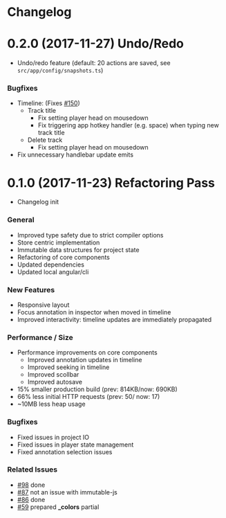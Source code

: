 # Changelog

# 0.2.0 (2017-11-27) Undo/Redo

* Undo/redo feature (default: 20 actions are saved, see `src/app/config/snapshots.ts`)

### Bugfixes

* Timeline: (Fixes [#150](https://github.com/StudioProcess/rvp/issues/150))
  * Track title
    * Fix setting player head on mousedown
    * Fix triggering app hotkey handler (e.g. space) when typing new track title
  * Delete track
    * Fix setting player head on mousedown
* Fix unnecessary handlebar update emits

# 0.1.0 (2017-11-23) Refactoring Pass

* Changelog init

### General

* Improved type safety due to strict compiler options
* Store centric implementation
* Immutable data structures for project state
* Refactoring of core components
* Updated dependencies
* Updated local angular/cli

### New Features

* Responsive layout
* Focus annotation in inspector when moved in timeline
* Improved interactivity: timeline updates are immediately propagated

### Performance / Size

* Performance improvements on core components
  * Improved annotation updates in timeline
  * Improved seeking in timeline
  * Improved scollbar
  * Improved autosave
* 15% smaller production build (prev: 814KB/now: 690KB)
* 66% less initial HTTP requests (prev: 50/ now: 17)
* ~10MB less heap usage

### Bugfixes

* Fixed issues in project IO
* Fixed issues in player state management
* Fixed annotation selection issues

### Related Issues

* [#98](https://github.com/StudioProcess/rvp/issues/98) done
* [#87](https://github.com/StudioProcess/rvp/issues/87) not an issue with immutable-js
* [#86](https://github.com/StudioProcess/rvp/issues/86) done
* [#59](https://github.com/StudioProcess/rvp/issues/59) prepared **_colors** partial


